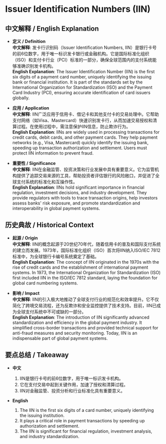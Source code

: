 # Issuer Identification Numbers (IIN)

## 中文解释 / English Explanation

* **定义 / Definition**  
  **中文解释**: 发卡行识别码（Issuer Identification Numbers, IIN）是银行卡号的前6位数字，用于唯一标识发卡银行或金融机构。它是国际标准化组织（ISO）和支付卡行业（PCI）标准的一部分，确保全球范围内的支付系统能够准确识别发卡机构。  
  **English Explanation**: The Issuer Identification Number (IIN) is the first six digits of a payment card number, uniquely identifying the issuing bank or financial institution. It is part of the standards set by the International Organization for Standardization (ISO) and the Payment Card Industry (PCI), ensuring accurate identification of card issuers globally.

* **应用 / Application**  
  **中文解释**: IIN广泛应用于信用卡、借记卡和其他支付卡的交易处理中。它帮助支付网络（如Visa、Mastercard）快速识别发卡行，从而加速交易授权和清算过程。在使用过程中，需注意保护IIN信息，防止欺诈行为。  
  **English Explanation**: IINs are widely used in processing transactions for credit cards, debit cards, and other payment cards. They help payment networks (e.g., Visa, Mastercard) quickly identify the issuing bank, speeding up transaction authorization and settlement. Users must protect IIN information to prevent fraud.

* **重要性 / Significance**  
  **中文解释**: IIN在金融监管、投资决策和行业发展中具有重要意义。它为监管机构提供了追踪交易来源的工具，帮助投资者评估银行的风险敞口，并促进了全球支付系统的标准化和互操作性。  
  **English Explanation**: IINs hold significant importance in financial regulation, investment decisions, and industry development. They provide regulators with tools to trace transaction origins, help investors assess banks' risk exposure, and promote standardization and interoperability in global payment systems.

## 历史典故 / Historical Context

* **起源 / Origin**  
  **中文解释**: IIN的概念起源于20世纪70年代，随着信用卡的普及和国际支付系统的建立而发展。1973年，国际标准化组织（ISO）首次将IIN纳入ISO/IEC 7812标准中，为全球银行卡编号系统奠定了基础。  
  **English Explanation**: The concept of IIN originated in the 1970s with the rise of credit cards and the establishment of international payment systems. In 1973, the International Organization for Standardization (ISO) first included IIN in the ISO/IEC 7812 standard, laying the foundation for global card numbering systems.

* **影响 / Impact**  
  **中文解释**: IIN的引入极大地推动了全球支付行业的规范化和效率提升。它不仅简化了跨境交易流程，还为反欺诈和安全监控提供了技术支持。目前，IIN已成为全球支付系统中不可或缺的一部分。  
  **English Explanation**: The introduction of IIN significantly advanced standardization and efficiency in the global payment industry. It simplified cross-border transactions and provided technical support for anti-fraud measures and security monitoring. Today, IIN is an indispensable part of global payment systems.

## 要点总结 / Takeaway

* **中文**  
  1. IIN是银行卡号的前6位数字，用于唯一标识发卡机构。
  2. 它在支付交易中起到关键作用，加速了授权和清算过程。
  3. IIN对金融监管、投资分析和行业标准化具有重要意义。

* **English**  
  1. The IIN is the first six digits of a card number, uniquely identifying the issuing institution.
  2. It plays a critical role in payment transactions by speeding up authorization and settlement.
  3. The IIN is significant for financial regulation, investment analysis, and industry standardization.